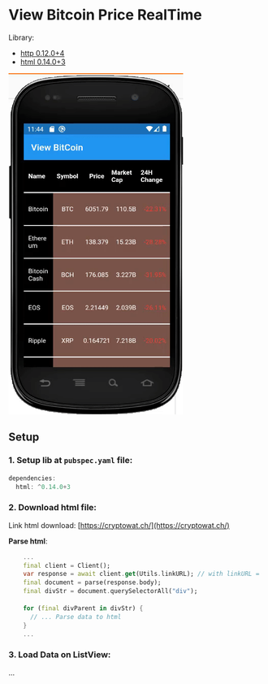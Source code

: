 # View Bitcoin Price RealTime

Library: 
+ [http 0.12.0+4](https://pub.dev/packages/http)
+ [html 0.14.0+3](https://pub.dev/packages/html)

![Demo_Price_Coin](https://github.com/huubao2309/view_bitcoin/blob/master/images/gif_load_html.gif)

## Setup

### 1. Setup lib at `pubspec.yaml` file:

```dart
dependencies:
  html: ^0.14.0+3
```

### 2. Download html file:

Link html download: [https://cryptowat.ch/](https://cryptowat.ch/)

**Parse html**:

```dart
    ...
    final client = Client();
    var response = await client.get(Utils.linkURL); // with linkURL = 'https://cryptowat.ch/'
    final document = parse(response.body);
    final divStr = document.querySelectorAll("div");
    
    for (final divParent in divStr) {
      // ... Parse data to html
    }
    ...
```

### 3. Load Data on ListView:

...
